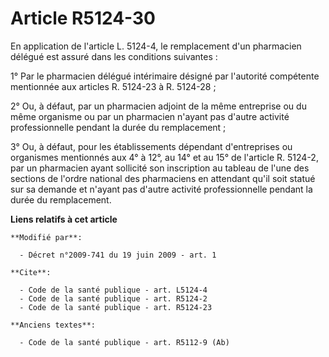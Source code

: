 # Article R5124-30

En application de l'article L. 5124-4, le remplacement d'un pharmacien délégué est assuré dans les conditions suivantes : 

1° Par le pharmacien délégué intérimaire désigné par l'autorité compétente mentionnée aux articles R. 5124-23 à R. 5124-28 ; 

2° Ou, à défaut, par un pharmacien adjoint de la même entreprise ou du même organisme ou par un pharmacien n'ayant pas
d'autre activité professionnelle pendant la durée du remplacement ; 

3° Ou, à défaut, pour les établissements dépendant d'entreprises ou organismes mentionnés aux 4° à 12°, au 14° et au 15° de
l'article R. 5124-2, par un pharmacien ayant sollicité son inscription au tableau de l'une des sections de l'ordre national
des pharmaciens en attendant qu'il soit statué sur sa demande et n'ayant pas d'autre activité professionnelle pendant la
durée du remplacement.

**Liens relatifs à cet article**

	**Modifié par**:

	  - Décret n°2009-741 du 19 juin 2009 - art. 1

	**Cite**:

	  - Code de la santé publique - art. L5124-4
	  - Code de la santé publique - art. R5124-2
	  - Code de la santé publique - art. R5124-23

	**Anciens textes**:

	  - Code de la santé publique - art. R5112-9 (Ab)
